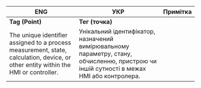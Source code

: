 | ENG                                                          | УКР                                                          | Примітка |
| ------------------------------------------------------------ | ------------------------------------------------------------ | -------- |
| **Tag (Point)**                                              | **Тег (точка)**                                              |          |
| The unique identifier assigned to a process measurement, state, calculation, device, or other entity within the HMI or controller. | Унікальний ідентифікатор, назначений вимірювальному параметру, стану, обчисленню, пристрою чи іншій сутності в межах HMI або контролера. |          |


